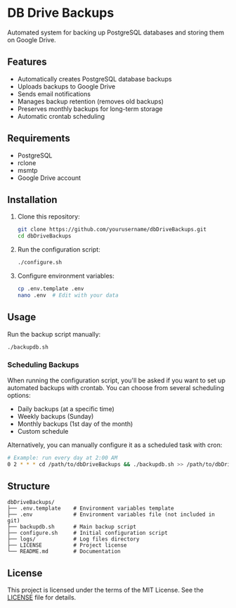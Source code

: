 # DB Drive Backups

Automated system for backing up PostgreSQL databases and storing them on Google Drive.

## Features

- Automatically creates PostgreSQL database backups
- Uploads backups to Google Drive
- Sends email notifications
- Manages backup retention (removes old backups)
- Preserves monthly backups for long-term storage
- Automatic crontab scheduling

## Requirements

- PostgreSQL
- rclone
- msmtp
- Google Drive account

## Installation

1. Clone this repository:
   ```bash
   git clone https://github.com/yourusername/dbDriveBackups.git
   cd dbDriveBackups
   ```

2. Run the configuration script:
   ```bash
   ./configure.sh
   ```

3. Configure environment variables:
   ```bash
   cp .env.template .env
   nano .env  # Edit with your data
   ```

## Usage

Run the backup script manually:
```bash
./backupdb.sh
```

### Scheduling Backups

When running the configuration script, you'll be asked if you want to set up automated backups with crontab. 
You can choose from several scheduling options:

- Daily backups (at a specific time)
- Weekly backups (Sunday)
- Monthly backups (1st day of the month)
- Custom schedule

Alternatively, you can manually configure it as a scheduled task with cron:
```bash
# Example: run every day at 2:00 AM
0 2 * * * cd /path/to/dbDriveBackups && ./backupdb.sh >> /path/to/dbDriveBackups/logs/cron.log 2>&1
```

## Structure

```
dbDriveBackups/
├── .env.template    # Environment variables template
├── .env             # Environment variables file (not included in git)
├── backupdb.sh      # Main backup script
├── configure.sh     # Initial configuration script
├── logs/            # Log files directory
├── LICENSE          # Project license
└── README.md        # Documentation
```

## License

This project is licensed under the terms of the MIT License. See the [LICENSE](LICENSE) file for details.